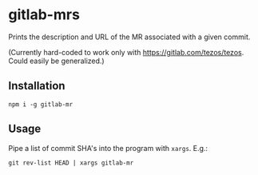 # gitlab-mrs

Prints the description and URL of the MR associated with a given commit.

(Currently hard-coded to work only with https://gitlab.com/tezos/tezos. Could easily be generalized.)

## Installation

```
npm i -g gitlab-mr
```

## Usage

Pipe a list of commit SHA's into the program with `xargs`. E.g.:

```
git rev-list HEAD | xargs gitlab-mr
```
